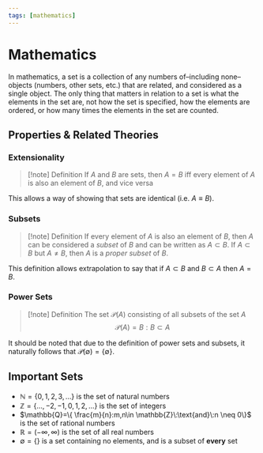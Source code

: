 ```yaml
---
tags: [mathematics]
---
```

# Mathematics 
In mathematics, a set is a collection of any numbers of–including none–objects (numbers, other sets, etc.) that are related, and considered as a single object. The only thing that matters in relation to a set is what the elements in the set are, not how the set is specified, how the elements are ordered, or how many times the elements in the set are counted.

## Properties & Related Theories
### Extensionality
> [!note] Definition
> If $A$ and $B$ are sets, then $A=B$ iff every element of $A$ is also an element of $B$, and vice versa

This allows a way of showing that sets are identical (i.e. $A\equiv B$).
### Subsets
> [!note] Definition
> If every element of $A$ is also an element of $B$, then $A$ can be considered a *subset* of $B$ and can be written as $A \subset B$. If $A \subset B$ but $A \neq B$, then $A$ is a *proper subset* of $B$.

This definition allows extrapolation to say that if $A \subset B$ and $B \subset A$ then $A=B$.
### Power Sets
>[!note] Definition
>The set $\mathcal{P}(A)$ consisting of all subsets of the set $A$ $$\mathcal{P}(A)={B:B\subset A}$$

It should be noted that due to the definition of power sets and subsets, it naturally follows that $\mathcal{P}(\emptyset)=\{ \emptyset  \}$.

## Important Sets
- $\mathbb{N}=\{ 0,1,2,3,\dots \}$ is the set of natural numbers 
- $\mathbb{Z}=\{ \dots,-2,-1,0,1,2,\dots \}$ is the set of integers
- $\mathbb{Q}=\{ \frac{m}{n}:m,n\in \mathbb{Z}\:\text{and}\:n \neq 0\}$ is the set of rational numbers
- $\mathbb{R}=(-\infty,\infty)$ is the set of all real numbers
- $\emptyset = \{  \}$ is a set containing no elements, and is a subset of **every** set